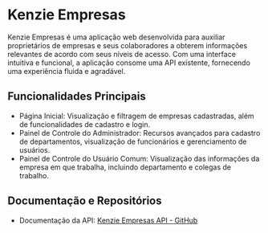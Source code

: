 # Kenzie Empresas

Kenzie Empresas é uma aplicação web desenvolvida para auxiliar proprietários de empresas e seus colaboradores a obterem informações relevantes de acordo com seus níveis de acesso. Com uma interface intuitiva e funcional, a aplicação consome uma API existente, fornecendo uma experiência fluida e agradável.

## Funcionalidades Principais

- Página Inicial: Visualização e filtragem de empresas cadastradas, além de funcionalidades de cadastro e login.
- Painel de Controle do Administrador: Recursos avançados para cadastro de departamentos, visualização de funcionários e gerenciamento de usuários.
- Painel de Controle do Usuário Comum: Visualização das informações da empresa em que trabalha, incluindo departamento e colegas de trabalho.

## Documentação e Repositórios

- Documentação da API: [Kenzie Empresas API - GitHub](https://github.com/gstvcampos/kenzie-empresas-API)
